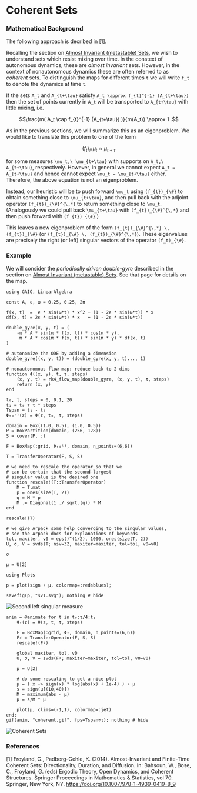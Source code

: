 # Coherent Sets

### Mathematical Background

The following approach is decribed in [1]. 

Recalling the section on [Almost Invariant (metastable) Sets](@ref), we wish to understand sets which resist mixing over time. In the constext of autonomous dynamics, these are _almost invariant_ sets. However, in the context of nonautonomous dynamics these are often referred to as _coherent_ sets. To distinguish the maps for different times `t` we will write ``f_t`` to denote the dynamics at time ``t``. 

If the sets ``A_t`` and ``A_{t+\tau}`` satisfy ``A_t \approx f_{t}^{-1} (A_{t+\tau})`` then the set of points currently in ``A_t`` will be transported to ``A_{t+\tau}`` with little mixing, i.e. 
```math
\frac{m( A_t \cap f_{t}^{-1} (A_{t+\tau}) )}{m(A_t)} \approx 1 .
```
As in the previous sections, we will summarize this as an eigenproblem. We would like to translate this problem to one of the form 
```math
(f_t)_{\#}\,\mu_t \approx \mu_{t+\tau}
``` 
for some measures ``\mu_t,\ \mu_{t+\tau}`` with supports on ``A_t,\ A_{t+\tau}``, respectively. However, in general we cannot expect ``A_t = A_{t+\tau}`` and hence cannot expect ``\mu_t = \mu_{t+\tau}`` either. Therefore, the above equation is not an eigenproblem. 

Instead, our heuristic will be to push forward ``\mu_t`` using ``(f_{t})_{\#}`` to obtain something close to ``\mu_{t+\tau}``, and then pull back with the adjoint operator ``(f_{t})_{\#}^{\,*}`` to return something close to ``\mu_t``. (Analogously we could pull back ``\mu_{t+\tau}`` with ``(f_{t})_{\#}^{\,*}`` and then push forward with ``(f_{t})_{\#}``.) 

This leaves a new eigenproblem of the form ``(f_{t})_{\#}^{\,*} \, (f_{t})_{\#}`` (or ``(f_{t})_{\#} \, (f_{t})_{\#}^{\,*}``). These eigenvalues are precisely the right (or left) singular vectors of the operator ``(f_t)_{\#}``. 

### Example

We will consider the _periodically driven double-gyre_ described in the section on [Almost Invariant (metastable) Sets](@ref). See that page for details on the map. 

```@setup 1
using GAIO, LinearAlgebra

const A, ϵ, ω = 0.25, 0.25, 2π

f(x, t)  =  ϵ * sin(ω*t) * x^2 + (1 - 2ϵ * sin(ω*t)) * x
df(x, t) = 2ϵ * sin(ω*t) * x   + (1 - 2ϵ * sin(ω*t))

double_gyre(x, y, t) = (
    -π * A * sin(π * f(x, t)) * cos(π * y),
     π * A * cos(π * f(x, t)) * sin(π * y) * df(x, t)
)

# autonomize the ODE by adding a dimension
double_gyre((x, y, t)) = (double_gyre(x, y, t)..., 1)

# nonautonomous flow map: reduce back to 2 dims
function Φ((x, y), t, τ, steps)
    (x, y, t) = rk4_flow_map(double_gyre, (x, y, t), τ, steps)
    return (x, y)
end
```

```@example 1
t₀, τ, steps = 0, 0.1, 20
t₁ = t₀ + τ * steps
Tspan = t₁ - t₀
Φₜ₀ᵗ¹(z) = Φ(z, t₀, τ, steps)

domain = Box((1.0, 0.5), (1.0, 0.5))
P = BoxPartition(domain, (256, 128))
S = cover(P, :)

F = BoxMap(:grid, Φₜ₀ᵗ¹, domain, n_points=(6,6))

T = TransferOperator(F, S, S)

# we need to rescale the operator so that we
# can be certain that the second-largest 
# singular value is the desired one
function rescale!(T::TransferOperator)
    M = T.mat
    p = ones(size(T, 2))
    q = M * p
    M .= Diagonal(1 ./ sqrt.(q)) * M
end

rescale!(T)

# we give Arpack some help converging to the singular values,
# see the Arpack docs for explanations of keywords
tol, maxiter, v0 = eps()^(1/2), 1000, ones(size(T, 2))
U, σ, V = svds(T; nsv=32, maxiter=maxiter, tol=tol, v0=v0)

σ
```

```@example 1
μ = U[2]
```

```@example 1
using Plots

p = plot(sign ∘ μ, colormap=:redsblues);

savefig(p, "sv1.svg"); nothing # hide
```

![Second left singular measure](sv1.svg)

```@example 1
anim = @animate for t in t₀:τ/4:t₁
    Φₜ(z) = Φ(z, t, τ, steps)

    F = BoxMap(:grid, Φₜ, domain, n_points=(6,6))
    F♯ = TransferOperator(F, S, S)
    rescale!(F♯)

    global maxiter, tol, v0
    U, σ, V = svds(F♯; maxiter=maxiter, tol=tol, v0=v0)

    μ = U[2]

    # do some rescaling to get a nice plot
    μ = ( x -> sign(x) * log(abs(x) + 1e-4) ) ∘ μ
    s = sign(μ[(10,40)])
    M = maximum(abs ∘ μ)
    μ = s/M * μ

    plot(μ, clims=(-1,1), colormap=:jet)
end;
gif(anim, "coherent.gif", fps=Tspan÷τ); nothing # hide
```

![Coherent Sets](coherent.gif)


### References

[1] Froyland, G., Padberg-Gehle, K. (2014). Almost-Invariant and Finite-Time Coherent Sets: Directionality, Duration, and Diffusion. In: Bahsoun, W., Bose, C., Froyland, G. (eds) Ergodic Theory, Open Dynamics, and Coherent Structures. Springer Proceedings in Mathematics & Statistics, vol 70. Springer, New York, NY. https://doi.org/10.1007/978-1-4939-0419-8_9

